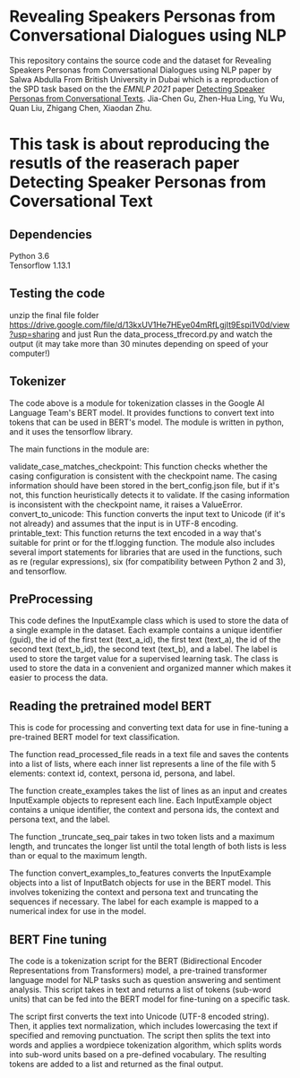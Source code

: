 # Revealing Speakers Personas from Conversational Dialogues using NLP 
This repository contains the source code and the dataset for Revealing Speakers Personas from Conversational Dialogues using NLP paper by Salwa Abdulla From British University in Dubai which is a reproduction of the SPD task based on the the _EMNLP 2021_ paper [Detecting Speaker Personas from Conversational Texts](https://aclanthology.org/2021.emnlp-main.86.pdf). Jia-Chen Gu, Zhen-Hua Ling, Yu Wu, Quan Liu, Zhigang Chen, Xiaodan Zhu. <br>


# This task is about reproducing the resutls of the reaserach paper Detecting Speaker Personas from Coversational Text

## Dependencies
Python 3.6 <br>
Tensorflow 1.13.1


## Testing the code
unzip the final file folder https://drive.google.com/file/d/13kxUV1He7HEye04mRfLgjIt9Espi1V0d/view?usp=sharing
and just Run the data_process_tfrecord.py and watch the output (it may take more than 30 minutes depending on speed of your computer!)

## Tokenizer
The code above is a module for tokenization classes in the Google AI Language Team's BERT model. It provides functions to convert text into tokens that can be used in BERT's model. The module is written in python, and it uses the tensorflow library.


The main functions in the module are:

validate_case_matches_checkpoint: This function checks whether the casing configuration is consistent with the checkpoint name. The casing information should have been stored in the bert_config.json file, but if it's not, this function heuristically detects it to validate. If the casing information is inconsistent with the checkpoint name, it raises a ValueError.
convert_to_unicode: This function converts the input text to Unicode (if it's not already) and assumes that the input is in UTF-8 encoding.
printable_text: This function returns the text encoded in a way that's suitable for print or for the tf.logging function.
The module also includes several import statements for libraries that are used in the functions, such as re (regular expressions), six (for compatibility between Python 2 and 3), and tensorflow.

## PreProcessing
This code defines the InputExample class which is used to store the data of a single example in the dataset. Each example contains a unique identifier (guid), the id of the first text (text_a_id), the first text (text_a), the id of the second text (text_b_id), the second text (text_b), and a label. The label is used to store the target value for a supervised learning task. The class is used to store the data in a convenient and organized manner which makes it easier to process the data.

## Reading the pretrained model BERT 

This is code for processing and converting text data for use in fine-tuning a pre-trained BERT model for text classification.

The function read_processed_file reads in a text file and saves the contents into a list of lists, where each inner list represents a line of the file with 5 elements: context id, context, persona id, persona, and label.

The function create_examples takes the list of lines as an input and creates InputExample objects to represent each line. Each InputExample object contains a unique identifier, the context and persona ids, the context and persona text, and the label.

The function _truncate_seq_pair takes in two token lists and a maximum length, and truncates the longer list until the total length of both lists is less than or equal to the maximum length.

The function convert_examples_to_features converts the InputExample objects into a list of InputBatch objects for use in the BERT model. This involves tokenizing the context and persona text and truncating the sequences if necessary. The label for each example is mapped to a numerical index for use in the model.

## BERT Fine tuning

The code is a tokenization script for the BERT (Bidirectional Encoder Representations from Transformers) model, a pre-trained transformer language model for NLP tasks such as question answering and sentiment analysis. This script takes in text and returns a list of tokens (sub-word units) that can be fed into the BERT model for fine-tuning on a specific task.

The script first converts the text into Unicode (UTF-8 encoded string). Then, it applies text normalization, which includes lowercasing the text if specified and removing punctuation. The script then splits the text into words and applies a wordpiece tokenization algorithm, which splits words into sub-word units based on a pre-defined vocabulary. The resulting tokens are added to a list and returned as the final output.

